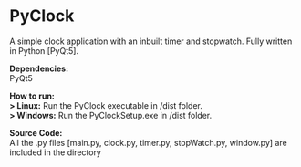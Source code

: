 # PyClock
A simple clock application with an inbuilt timer and stopwatch. Fully written in Python [PyQt5].

**Dependencies:**  
PyQt5

**How to run:**   
**> Linux:** Run the PyClock executable in /dist folder.  
**> Windows:** Run the PyClockSetup.exe in /dist folder.

**Source Code:**  
All the .py files [main.py, clock.py, timer.py, stopWatch.py, window.py] are included in the directory

